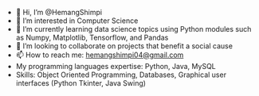 - 👋 Hi, I’m @HemangShimpi
- 👀 I’m interested in Computer Science 
- 🌱 I’m currently learning data science topics using Python modules such as Numpy, Matplotlib, Tensorflow, and Pandas
- 💞️ I’m looking to collaborate on projects that benefit a social cause
- 📫 How to reach me: hemangshimpi04@gmail.com
- My programming languages expertise: Python, Java, MySQL
- Skills: Object Oriented Programming, Databases, Graphical user interfaces (Python Tkinter, Java Swing)

<!---
HemangShimpi/HemangShimpi is a ✨ special ✨ repository because its `README.md` (this file) appears on your GitHub profile.
You can click the Preview link to take a look at your changes.
--->
